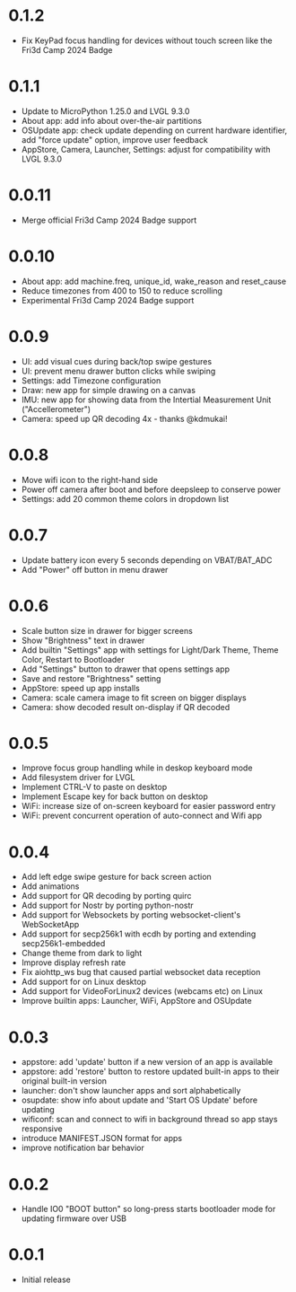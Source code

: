 0.1.2
=====
- Fix KeyPad focus handling for devices without touch screen like the Fri3d Camp 2024 Badge

0.1.1
=====
- Update to MicroPython 1.25.0 and LVGL 9.3.0
- About app: add info about over-the-air partitions
- OSUpdate app: check update depending on current hardware identifier, add "force update" option, improve user feedback
- AppStore, Camera, Launcher, Settings: adjust for compatibility with LVGL 9.3.0

0.0.11
======
- Merge official Fri3d Camp 2024 Badge support

0.0.10
======
- About app: add machine.freq, unique_id, wake_reason and reset_cause
- Reduce timezones from 400 to 150 to reduce scrolling
- Experimental Fri3d Camp 2024 Badge support

0.0.9
=====
- UI: add visual cues during back/top swipe gestures
- UI: prevent menu drawer button clicks while swiping
- Settings: add Timezone configuration
- Draw: new app for simple drawing on a canvas
- IMU: new app for showing data from the Intertial Measurement Unit ("Accellerometer")
- Camera: speed up QR decoding 4x - thanks @kdmukai!


0.0.8
=====
- Move wifi icon to the right-hand side
- Power off camera after boot and before deepsleep to conserve power
- Settings: add 20 common theme colors in dropdown list

0.0.7
=====
- Update battery icon every 5 seconds depending on VBAT/BAT_ADC
- Add "Power" off button in menu drawer

0.0.6
=====
- Scale button size in drawer for bigger screens
- Show "Brightness" text in drawer
- Add builtin "Settings" app with settings for Light/Dark Theme, Theme Color, Restart to Bootloader
- Add "Settings" button to drawer that opens settings app
- Save and restore "Brightness" setting
- AppStore: speed up app installs
- Camera: scale camera image to fit screen on bigger displays
- Camera: show decoded result on-display if QR decoded

0.0.5
=====
- Improve focus group handling while in deskop keyboard mode
- Add filesystem driver for LVGL
- Implement CTRL-V to paste on desktop
- Implement Escape key for back button on desktop
- WiFi: increase size of on-screen keyboard for easier password entry
- WiFi: prevent concurrent operation of auto-connect and Wifi app

0.0.4
=====
- Add left edge swipe gesture for back screen action
- Add animations
- Add support for QR decoding by porting quirc
- Add support for Nostr by porting python-nostr
- Add support for Websockets by porting websocket-client's WebSocketApp 
- Add support for secp256k1 with ecdh by porting and extending secp256k1-embedded
- Change theme from dark to light
- Improve display refresh rate
- Fix aiohttp_ws bug that caused partial websocket data reception
- Add support for on Linux desktop
- Add support for VideoForLinux2 devices (webcams etc) on Linux
- Improve builtin apps: Launcher, WiFi, AppStore and OSUpdate

0.0.3
=====
- appstore: add 'update' button if a new version of an app is available
- appstore: add 'restore' button to restore updated built-in apps to their original built-in version
- launcher: don't show launcher apps and sort alphabetically
- osupdate: show info about update and 'Start OS Update' before updating
- wificonf: scan and connect to wifi in background thread so app stays responsive
- introduce MANIFEST.JSON format for apps
- improve notification bar behavior

0.0.2
=====
- Handle IO0 "BOOT button" so long-press starts bootloader mode for updating firmware over USB

0.0.1
=====
- Initial release

